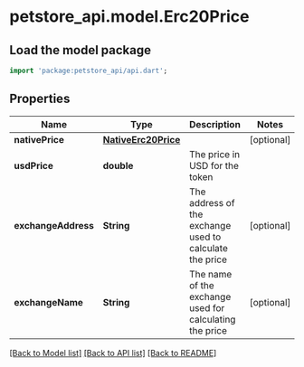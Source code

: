 # petstore_api.model.Erc20Price

## Load the model package
```dart
import 'package:petstore_api/api.dart';
```

## Properties
Name | Type | Description | Notes
------------ | ------------- | ------------- | -------------
**nativePrice** | [**NativeErc20Price**](NativeErc20Price.md) |  | [optional] 
**usdPrice** | **double** | The price in USD for the token | 
**exchangeAddress** | **String** | The address of the exchange used to calculate the price | [optional] 
**exchangeName** | **String** | The name of the exchange used for calculating the price | [optional] 

[[Back to Model list]](../README.md#documentation-for-models) [[Back to API list]](../README.md#documentation-for-api-endpoints) [[Back to README]](../README.md)


